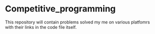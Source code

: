 # Competitive_programming

This repository will contain problems solved my me on various platfomrs with their links in the code file itself.
